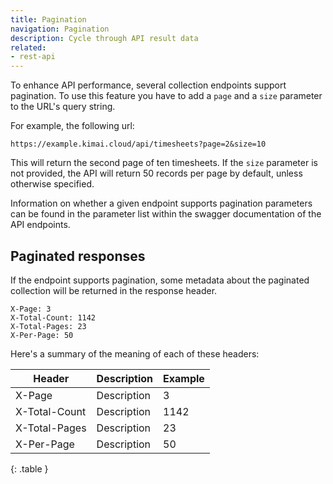 ```yaml
---
title: Pagination
navigation: Pagination
description: Cycle through API result data 
related:
- rest-api
---
```


To enhance API performance, several collection endpoints support pagination. To use this feature you have to add a `page` and a `size` parameter to the URL's query string. 

For example, the following url:
```
https://example.kimai.cloud/api/timesheets?page=2&size=10
```

This will return the second page of ten timesheets. If the `size` parameter is not provided, the API will return 50 records per page by default, unless otherwise specified.

Information on whether a given endpoint supports pagination parameters can be found in the parameter list within the swagger documentation of the API endpoints.

## Paginated responses

If the endpoint supports pagination, some metadata about the paginated collection will be returned in the response header.

```
X-Page: 3
X-Total-Count: 1142
X-Total-Pages: 23
X-Per-Page: 50
```

Here's a summary of the meaning of each of these headers:

| Header        | Description | Example |
|---------------|-------------|---------|
| X-Page        | Description | 3       |
| X-Total-Count | Description | 1142    |
| X-Total-Pages | Description | 23      |
| X-Per-Page    | Description | 50      |
{: .table }

